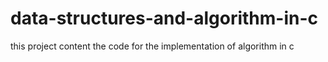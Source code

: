 # data-structures-and-algorithm-in-c
this project content the code for the implementation of algorithm in c
